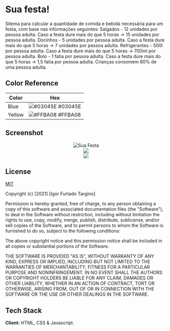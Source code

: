 
# Sua festa!

Sitema para calcular a quantidade de comida e bebida necessária para um festa,
com base nas informações seguintes:
Salgados - 12 unidades por pessoa adulta. Caso a festa dure mais do que 5 horas -> 15 unidades por pessoa adulta.
Docinhos - 5 unidades por pessoa adulta. Caso a festa dure mais do que 5 horas -> 7 unidades por pessoa adulta.
Refrigerantes - 500l por pessoa adulta. Caso a festa dure mais do que 5 horas -> 700ml por pessoa adulta.
Bolo - 1 fatia por pessoa adulta. Caso a festa dure mais do que 5 horas -> 1,5 fatia por pessoa adulta.
Crianças consomem 80% de uma pessoa adulta.

## Color Reference

| Color             | Hex                                                                |
| ----------------- | ------------------------------------------------------------------ |
| Blue | ![#03045E](https://via.placeholder.com/10/03045E?text=+) #03045E |
| Yellow| ![#FFBA08](https://via.placeholder.com/10/FFBA08?text=+) #FFBA08 |

  
## Screenshot

<div align="center">
  <img src="https://user-images.githubusercontent.com/70289587/139700533-0cc2a615-2cb3-4926-8b32-be8d31c0d9bb.png" alt="Sua Festa"/>
</div>
<div align="center">
  <img src="https://user-images.githubusercontent.com/70289587/137595616-92191ee1-424e-4487-b0a5-49d8491315d7.png"/>
</div>
<div align="center">
  <img src="https://user-images.githubusercontent.com/70289587/137595649-f7eda2ff-6ca2-4f14-8545-7d344ded3dae.png"/>
</div>


## License

[MIT](https://choosealicense.com/licenses/mit/)

Copyright (c) [2021] [Igor Furtado Targino]

Permission is hereby granted, free of charge, to any person obtaining a copy
of this software and associated documentation files (the "Software"), to deal
in the Software without restriction, including without limitation the rights
to use, copy, modify, merge, publish, distribute, sublicense, and/or sell
copies of the Software, and to permit persons to whom the Software is
furnished to do so, subject to the following conditions:

The above copyright notice and this permission notice shall be included in all
copies or substantial portions of the Software.

THE SOFTWARE IS PROVIDED "AS IS", WITHOUT WARRANTY OF ANY KIND, EXPRESS OR
IMPLIED, INCLUDING BUT NOT LIMITED TO THE WARRANTIES OF MERCHANTABILITY,
FITNESS FOR A PARTICULAR PURPOSE AND NONINFRINGEMENT. IN NO EVENT SHALL THE
AUTHORS OR COPYRIGHT HOLDERS BE LIABLE FOR ANY CLAIM, DAMAGES OR OTHER
LIABILITY, WHETHER IN AN ACTION OF CONTRACT, TORT OR OTHERWISE, ARISING FROM,
OUT OF OR IN CONNECTION WITH THE SOFTWARE OR THE USE OR OTHER DEALINGS IN THE
SOFTWARE.

  
## Tech Stack

**Client:** HTML, CSS & Javascript.


  
